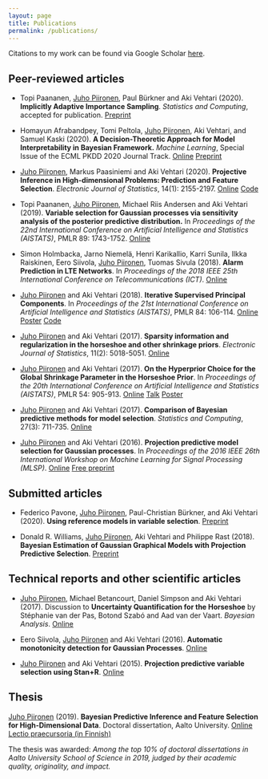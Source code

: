 ```yaml
---
layout: page
title: Publications
permalink: /publications/
---
```



Citations to my work can be found via Google Scholar [here](https://scholar.google.fi/citations?user=7oGbL64AAAAJ&hl=fi).

## Peer-reviewed articles

  * Topi Paananen, <u>Juho Piironen</u>, Paul Bürkner and Aki Vehtari (2020). **Implicitly Adaptive Importance Sampling**. _Statistics and Computing_, accepted for publication.
  [Preprint](https://arxiv.org/abs/1906.08850) 

  * Homayun Afrabandpey, Tomi Peltola, <u>Juho Piironen</u>, Aki Vehtari, and Samuel Kaski (2020). **A Decision-Theoretic Approach for Model Interpretability in Bayesian Framework.** _Machine Learning_, Special Issue of the ECML PKDD 2020 Journal Track.
  [Online](https://doi.org/10.1007/s10994-020-05901-8)
  [Preprint](https://arxiv.org/abs/1910.09358)

  * <u>Juho Piironen</u>, Markus Paasiniemi and Aki Vehtari (2020). **Projective Inference in High-dimensional Problems: Prediction and Feature Selection**. _Electronic Journal of Statistics_, 14(1): 2155-2197.
  [Online](https://projecteuclid.org/euclid.ejs/1589335310)
  [Code](https://cran.r-project.org/web/packages/projpred/index.html)
  
  * Topi Paananen, <u>Juho Piironen</u>, Michael Riis Andersen and Aki Vehtari (2019). **Variable selection for Gaussian processes via sensitivity analysis of the posterior predictive distribution.** In _Proceedings of the 22nd International Conference on Artificial Intelligence and Statistics (AISTATS)_, PMLR 89: 1743-1752.
  [Online](http://proceedings.mlr.press/v89/paananen19a.html)

  * Simon Holmbacka, Jarno Niemelä, Henri Karikallio, Karri Sunila, Ilkka Raiskinen, Eero Siivola, <u>Juho Piironen</u>, Tuomas Sivula (2018). **Alarm Prediction in LTE Networks**. In _Proceedings of the 2018 IEEE 25th International Conference on Telecommunications (ICT)_.
  [Online](https://ieeexplore.ieee.org/document/8464882)

  * <u>Juho Piironen</u> and Aki Vehtari (2018). **Iterative Supervised Principal Components**. In
  _Proceedings of the 21st International Conference on Artificial Intelligence and Statistics (AISTATS)_, PMLR 84: 106-114.
  [Online](http://proceedings.mlr.press/v84/piironen18a.html)
  [Poster](../material/ispca/poster.pdf)
  [Code](https://github.com/jpiironen/dimreduce)

  * <u>Juho Piironen</u> and Aki Vehtari (2017). **Sparsity information and regularization in the horseshoe and other shrinkage priors**. _Electronic Journal of Statistics_, 11(2): 5018-5051.
  [Online](https://projecteuclid.org/euclid.ejs/1513306866)

  * <u>Juho Piironen</u> and Aki Vehtari (2017). **On the Hyperprior Choice for the Global Shrinkage Parameter in the Horseshoe Prior**. In _Proceedings of the 20th International Conference on Artificial Intelligence and Statistics (AISTATS)_, PMLR 54: 905-913. 
  [Online](http://proceedings.mlr.press/v54/piironen17a.html) 
  [Talk](../material/hsprior/talk.pdf) 
  [Poster](../material/hsprior/poster.pdf)

  * <u>Juho Piironen</u> and Aki Vehtari (2017). **Comparison of Bayesian predictive methods for model selection**. _Statistics and Computing_, 27(3): 711-735. 
  [Online](http://link.springer.com/article/10.1007/s11222-016-9649-y)

  * <u>Juho Piironen</u> and Aki Vehtari (2016). **Projection predictive model selection for Gaussian processes**. In _Proceedings of the 2016 IEEE 26th International Workshop on Machine Learning for Signal Processing (MLSP)_. 
  [Online](http://ieeexplore.ieee.org/abstract/document/7738829/)
  [Free preprint](http://arxiv.org/abs/1510.04813)
  
  

## Submitted articles

  * Federico Pavone, <u>Juho Piironen</u>, Paul-Christian Bürkner, and Aki Vehtari (2020). **Using reference models in variable selection**.
  [Preprint](https://arxiv.org/abs/2004.13118)

 
  * Donald R. Williams, <u>Juho Piironen</u>, Aki Vehtari and Philippe Rast (2018). **Bayesian Estimation of Gaussian Graphical Models with Projection Predictive Selection**.
  [Preprint](https://arxiv.org/abs/1801.05725)
  
  

## Technical reports and other scientific articles

  * <u>Juho Piironen</u>, Michael Betancourt, Daniel Simpson and Aki Vehtari (2017). Discussion to **Uncertainty Quantification for the Horseshoe** by St&eacute;phanie van der Pas, Botond Szab&oacute; and Aad van der Vaart. _Bayesian Analysis_. 
  [Online](https://projecteuclid.org/euclid.ba/1504231319)

  * Eero Siivola, <u>Juho Piironen</u> and Aki Vehtari (2016). **Automatic monotonicity detection for Gaussian Processes**.
  [Online](http://arxiv.org/abs/1610.05440)

  * <u>Juho Piironen</u> and Aki Vehtari (2015). **Projection predictive variable selection using Stan+R**.
  [Online](http://arxiv.org/abs/1508.02502)

  
## Thesis

<u>Juho Piironen</u> (2019). **Bayesian Predictive Inference and Feature Selection for High-Dimensional Data**. Doctoral dissertation, Aalto University. 
[Online](http://urn.fi/URN:ISBN:978-952-60-8539-5) 
[Lectio praecursoria (in Finnish)](https://aalto.cloud.panopto.eu/Panopto/Pages/Viewer.aspx?id=988fbb98-3d3b-494b-a69e-aa5e00797fba)

The thesis was awarded: <i>Among the top 10% of doctoral dissertations in Aalto University School of Science in 2019, judged by their academic quality, originality, and impact.</i> 


